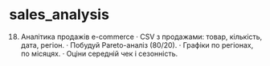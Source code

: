 # sales_analysis
18. Аналітика продажів e-commerce  ·                 CSV з продажами: товар, кількість, дата, регіон.  ·                 Побудуй Pareto-аналіз (80/20).  ·                 Графіки по регіонах, по місяцях.  ·                 Оціни середній чек і сезонність.
